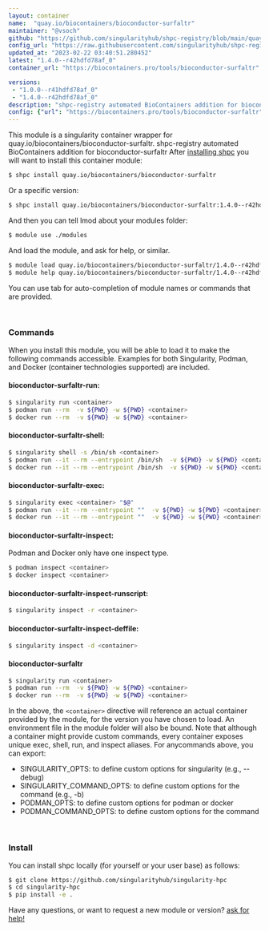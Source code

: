 ```yaml
---
layout: container
name:  "quay.io/biocontainers/bioconductor-surfaltr"
maintainer: "@vsoch"
github: "https://github.com/singularityhub/shpc-registry/blob/main/quay.io/biocontainers/bioconductor-surfaltr/container.yaml"
config_url: "https://raw.githubusercontent.com/singularityhub/shpc-registry/main/quay.io/biocontainers/bioconductor-surfaltr/container.yaml"
updated_at: "2023-02-22 03:40:51.280452"
latest: "1.4.0--r42hdfd78af_0"
container_url: "https://biocontainers.pro/tools/bioconductor-surfaltr"

versions:
 - "1.0.0--r41hdfd78af_0"
 - "1.4.0--r42hdfd78af_0"
description: "shpc-registry automated BioContainers addition for bioconductor-surfaltr"
config: {"url": "https://biocontainers.pro/tools/bioconductor-surfaltr", "maintainer": "@vsoch", "description": "shpc-registry automated BioContainers addition for bioconductor-surfaltr", "latest": {"1.4.0--r42hdfd78af_0": "sha256:956b8f5894523fb98aa36e6c74b997cc87d886d0e0540212151331e78d611a53"}, "tags": {"1.0.0--r41hdfd78af_0": "sha256:8573b883470c3229652491205865a9f421e377ce67a1c8ad1316715040527c54", "1.4.0--r42hdfd78af_0": "sha256:956b8f5894523fb98aa36e6c74b997cc87d886d0e0540212151331e78d611a53"}, "docker": "quay.io/biocontainers/bioconductor-surfaltr"}
---
```


This module is a singularity container wrapper for quay.io/biocontainers/bioconductor-surfaltr.
shpc-registry automated BioContainers addition for bioconductor-surfaltr
After [installing shpc](#install) you will want to install this container module:


```bash
$ shpc install quay.io/biocontainers/bioconductor-surfaltr
```

Or a specific version:

```bash
$ shpc install quay.io/biocontainers/bioconductor-surfaltr:1.4.0--r42hdfd78af_0
```

And then you can tell lmod about your modules folder:

```bash
$ module use ./modules
```

And load the module, and ask for help, or similar.

```bash
$ module load quay.io/biocontainers/bioconductor-surfaltr/1.4.0--r42hdfd78af_0
$ module help quay.io/biocontainers/bioconductor-surfaltr/1.4.0--r42hdfd78af_0
```

You can use tab for auto-completion of module names or commands that are provided.

<br>

### Commands

When you install this module, you will be able to load it to make the following commands accessible.
Examples for both Singularity, Podman, and Docker (container technologies supported) are included.

#### bioconductor-surfaltr-run:

```bash
$ singularity run <container>
$ podman run --rm  -v ${PWD} -w ${PWD} <container>
$ docker run --rm  -v ${PWD} -w ${PWD} <container>
```

#### bioconductor-surfaltr-shell:

```bash
$ singularity shell -s /bin/sh <container>
$ podman run --it --rm --entrypoint /bin/sh  -v ${PWD} -w ${PWD} <container>
$ docker run --it --rm --entrypoint /bin/sh  -v ${PWD} -w ${PWD} <container>
```

#### bioconductor-surfaltr-exec:

```bash
$ singularity exec <container> "$@"
$ podman run --it --rm --entrypoint ""  -v ${PWD} -w ${PWD} <container> "$@"
$ docker run --it --rm --entrypoint ""  -v ${PWD} -w ${PWD} <container> "$@"
```

#### bioconductor-surfaltr-inspect:

Podman and Docker only have one inspect type.

```bash
$ podman inspect <container>
$ docker inspect <container>
```

#### bioconductor-surfaltr-inspect-runscript:

```bash
$ singularity inspect -r <container>
```

#### bioconductor-surfaltr-inspect-deffile:

```bash
$ singularity inspect -d <container>
```



#### bioconductor-surfaltr

```bash
$ singularity run <container>
$ podman run --rm  -v ${PWD} -w ${PWD} <container>
$ docker run --rm  -v ${PWD} -w ${PWD} <container>
```


In the above, the `<container>` directive will reference an actual container provided
by the module, for the version you have chosen to load. An environment file in the
module folder will also be bound. Note that although a container
might provide custom commands, every container exposes unique exec, shell, run, and
inspect aliases. For anycommands above, you can export:

 - SINGULARITY_OPTS: to define custom options for singularity (e.g., --debug)
 - SINGULARITY_COMMAND_OPTS: to define custom options for the command (e.g., -b)
 - PODMAN_OPTS: to define custom options for podman or docker
 - PODMAN_COMMAND_OPTS: to define custom options for the command

<br>

### Install

You can install shpc locally (for yourself or your user base) as follows:

```bash
$ git clone https://github.com/singularityhub/singularity-hpc
$ cd singularity-hpc
$ pip install -e .
```

Have any questions, or want to request a new module or version? [ask for help!](https://github.com/singularityhub/singularity-hpc/issues)